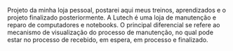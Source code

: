Projeto da minha loja pessoal, postarei aqui meus treinos, aprendizados e o projeto finalizado posteriormente. A Lutech é uma loja de manutenção e reparo de computadores e notebooks. O principal diferencial se refere ao mecanismo de visualização do processo de manutenção, no qual pode estar no processo de recebido, em espera, em processo e finalizado.